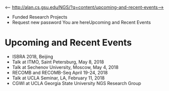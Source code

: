 <-- http://alan.cs.gsu.edu/NGS/?q=content/upcoming-and-recent-events-->

* Funded Research Projects
* Request new password
You are hereUpcoming and Recent Events
# Upcoming and Recent Events
* ISBRA 2018, Beijing
* Talk at ITMO, Saint Petersburg, May 8, 2018 
* Talk at Sechenov University, Moscow, May 4, 2018
* RECOMB and RECOMB-Seq April 19-24, 2018
* Talk at UCLA Seminar, LA, February 11, 2018
* CGWI at UCLA 
Georgia State University NGS Research Group
